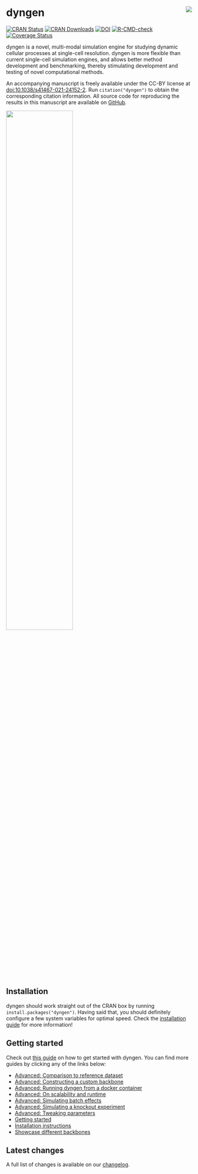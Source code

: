 
# dyngen <img src="man/figures/logo.png" align="right" />

<!-- badges: start -->

[![CRAN
Status](https://www.r-pkg.org/badges/version/dyngen)](https://cran.r-project.org/package=dyngen)
[![CRAN
Downloads](https://cranlogs.r-pkg.org/badges/dyngen)](https://cran.r-project.org/package=dyngen)
[![DOI](https://img.shields.io/badge/doi-10.1038/s41467-021-24152-2-green)](https://doi.org/10.1038/s41467-021-24152-2)
[![R-CMD-check](https://github.com/dynverse/dyngen/workflows/R-CMD-check/badge.svg)](https://github.com/dynverse/dyngen/actions?query=workflow%3AR-CMD-check)
[![Coverage
Status](https://codecov.io/gh/dynverse/dyngen/branch/master/graph/badge.svg)](https://codecov.io/gh/dynverse/dyngen?branch=master)
<!-- badges: end -->

dyngen is a novel, multi-modal simulation engine for studying dynamic
cellular processes at single-cell resolution. dyngen is more flexible
than current single-cell simulation engines, and allows better method
development and benchmarking, thereby stimulating development and
testing of novel computational methods.

An accompanying manuscript is freely available under the CC-BY license
at
[doi:10.1038/s41467-021-24152-2](https://doi.org/10.1038/s41467-021-24152-2).
Run `citation("dyngen")` to obtain the corresponding citation
information. All source code for reproducing the results in this
manuscript are available on
[GitHub](https://github.com/dynverse/dyngen_manuscript).

<img src="man/figures/overview.png" width="60%" />

## Installation

dyngen should work straight out of the CRAN box by running
`install.packages("dyngen")`. Having said that, you should definitely
configure a few system variables for optimal speed. Check the
[installation
guide](https://dyngen.dynverse.org/articles/installation.html) for more
information!

## Getting started

Check out [this
guide](https://dyngen.dynverse.org/articles/getting_started.html) on how
to get started with dyngen. You can find more guides by clicking any of
the links below:

-   [Advanced: Comparison to reference
    dataset](https://dyngen.dynverse.org/articles/advanced_topics/comparison_reference.html)
-   [Advanced: Constructing a custom
    backbone](https://dyngen.dynverse.org/articles/advanced_topics/constructing_backbone.html)
-   [Advanced: Running dyngen from a docker
    container](https://dyngen.dynverse.org/articles/advanced_topics/run_dyngen_from_docker.html)
-   [Advanced: On scalability and
    runtime](https://dyngen.dynverse.org/articles/advanced_topics/scalability_and_runtime.html)
-   [Advanced: Simulating batch
    effects](https://dyngen.dynverse.org/articles/advanced_topics/simulating_batch_effects.html)
-   [Advanced: Simulating a knockout
    experiment](https://dyngen.dynverse.org/articles/advanced_topics/simulating_knockouts.html)
-   [Advanced: Tweaking
    parameters](https://dyngen.dynverse.org/articles/advanced_topics/tweaking_parameters.html)
-   [Getting
    started](https://dyngen.dynverse.org/articles/getting_started.html)
-   [Installation
    instructions](https://dyngen.dynverse.org/articles/installation.html)
-   [Showcase different
    backbones](https://dyngen.dynverse.org/articles/showcase_backbones.html)

## Latest changes

A full list of changes is available on our
[changelog](https://dyngen.dynverse.org/news/index.html).
